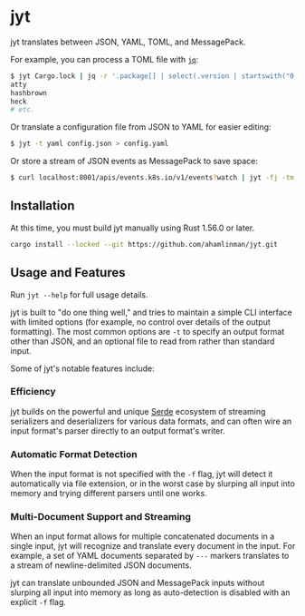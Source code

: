 # jyt

jyt translates between JSON, YAML, TOML, and MessagePack.

For example, you can process a TOML file with [`jq`][jq]:

```sh
$ jyt Cargo.lock | jq -r '.package[] | select(.version | startswith("0.")).name'
atty
hashbrown
heck
# etc.
```

Or translate a configuration file from JSON to YAML for easier editing:

```sh
$ jyt -t yaml config.json > config.yaml
```

Or store a stream of JSON events as MessagePack to save space:

```sh
$ curl localhost:8001/apis/events.k8s.io/v1/events?watch | jyt -fj -tm > events.msgpack
```

## Installation

At this time, you must build jyt manually using Rust 1.56.0 or later.

```sh
cargo install --locked --git https://github.com/ahamlinman/jyt.git
```

## Usage and Features

Run `jyt --help` for full usage details.

jyt is built to "do one thing well," and tries to maintain a simple CLI
interface with limited options (for example, no control over details of the
output formatting). The most common options are `-t` to specify an output format
other than JSON, and an optional file to read from rather than standard input.

Some of jyt's notable features include:

### Efficiency

jyt builds on the powerful and unique [Serde][serde] ecosystem of streaming
serializers and deserializers for various data formats, and can often wire an
input format's parser directly to an output format's writer.

### Automatic Format Detection

When the input format is not specified with the `-f` flag, jyt will detect it
automatically via file extension, or in the worst case by slurping all input
into memory and trying different parsers until one works.

### Multi-Document Support and Streaming

When an input format allows for multiple concatenated documents in a single
input, jyt will recognize and translate every document in the input. For
example, a set of YAML documents separated by `---` markers translates to a
stream of newline-delimited JSON documents.

jyt can translate unbounded JSON and MessagePack inputs without slurping all
input into memory as long as auto-detection is disabled with an explicit `-f`
flag.

[jq]: https://stedolan.github.io/jq/
[serde]: https://serde.rs/
